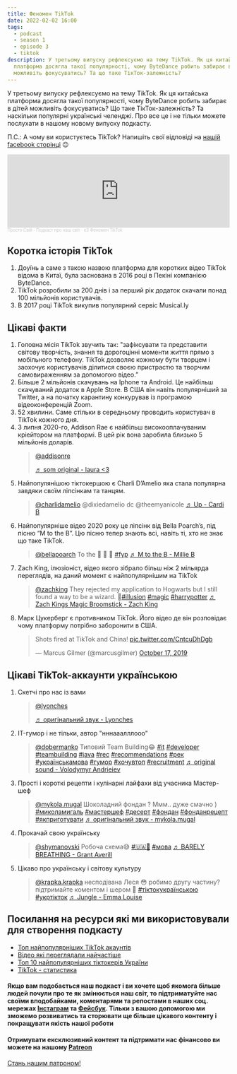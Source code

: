 ```yaml
---
title: Феномен TikTok
date: 2022-02-02 16:00
tags:
  - podcast
  - season 1
  - episode 3
  - tiktok
description: У третьому випуску рефлексуємо на тему TikTok. Як ця китайська
  платформа досягла такої популярності, чому ByteDance робить забирає в дітей
  можливіть фокусуватись? Та що таке ТікТок-залежність?
---
```

У третьому випуску рефлексуємо на тему TikTok. Як ця китайська платформа досягла такої популярності, чому ByteDance робить забирає в дітей можливіть фокусуватись? Що таке ТікТок-залежність? Та наскільки популярні українські челенджі. Про все це і не тільки можете послухати в нашому новому випуску подкасту.

П.С.: А чому ви користуєтесь TikTok? Напишіть свої відповіді на [нашій facebook сторінці](https://www.facebook.com/groups/608828097078679) 😉

<iframe width="100%" height="166" scrolling="no" frameborder="no" allow="autoplay" src="https://w.soundcloud.com/player/?url=https%3A//api.soundcloud.com/tracks/1207375579%3Fsecret_token%3Ds-5pyvU1NVSVH&color=%23fccccc&auto_play=false&hide_related=true&show_comments=true&show_user=true&show_reposts=false&show_teaser=true"></iframe><div style="font-size: 10px; color: #cccccc;line-break: anywhere;word-break: normal;overflow: hidden;white-space: nowrap;text-overflow: ellipsis; font-family: Interstate,Lucida Grande,Lucida Sans Unicode,Lucida Sans,Garuda,Verdana,Tahoma,sans-serif;font-weight: 100;"><a href="https://soundcloud.com/prosto-svij" title="Просто Свій - Подкаст про наш світ" target="_blank" style="color: #cccccc; text-decoration: none;">Просто Свій - Подкаст про наш світ</a> · <a href="https://soundcloud.com/prosto-svij/e3-fenomen-populyarnost-tiktok/s-5pyvU1NVSVH" title="e3 Феномен TikTok" target="_blank" style="color: #cccccc; text-decoration: none;">e3 Феномен TikTok</a></div>

## Коротка історія TikTok

1. Доуїнь а саме з такою назвою платформа для коротких відео TikTok відома в Китаї, була заснована в 2016 році в Пекіні компанією ByteDance.
2. TikTok розробили за 200 днів і за перший рік додаток скачали понад 100 мільйонів користувачів.
3. В 2017 році TikTok викупив популярний сервіс Musical.ly

## Цікаві факти

1. Головна місія TikTok звучить так: "зафіксувати та представити світову творчість, знання та дорогоцінні моменти життя прямо з мобільного телефону. TikTok дозволяє кожному бути творцем і заохочує користувачів ділитися своєю пристрастю та творчим самовираженням за допомогою відео.”
2. Більше 2 мільйонів скачувань на Iphone та Android. Це найбільш скачуваний додаток в Apple Store. В США він навіть популярніший за Twitter, а на початку карантину конкурував із програмою відеоконференцій Zoom. 
3. 52 хвилини. Саме стільки в середньому проводить користувач в TikTok кожного дня.
4. З липня 2020-го, Addison Rae є найбільш високооплачуваним кріейтором на платформі. В цей рік вона заробила близько 5 мільйонів доларів. <blockquote class="tiktok-embed" cite="https://www.tiktok.com/@addisonre/video/7056877315028028719" data-video-id="7056877315028028719" style="max-width: 605px;min-width: 325px;" > <section> <a target="_blank" title="@addisonre" href="https://www.tiktok.com/@addisonre">@addisonre</a> <p></p> <a target="_blank" title="♬ som original - laura <3" href="https://www.tiktok.com/music/som-original-7010490723216804614">♬ som original - laura <3</a> </section> </blockquote>
5. Найпопулянішою тіктокершою є Charli D’Amelio яка стала популярна завдяки своїм ліпсінкам та танцям. <blockquote class="tiktok-embed" cite="https://www.tiktok.com/@charlidamelio/video/6940786979521056005" data-video-id="6940786979521056005" style="max-width: 605px;min-width: 325px;" > <section> <a target="_blank" title="@charlidamelio" href="https://www.tiktok.com/@charlidamelio">@charlidamelio</a> @dixiedamelio dc @theemyanicole <a target="_blank" title="♬ Up - Cardi B" href="https://www.tiktok.com/music/Up-6927035524913826566">♬ Up - Cardi B</a> </section> </blockquote>
6. Найпопулярніше відео 2020 року це ліпсінк від Bella Poarch’s, під пісню “M to the B”. Цю пісню тепер знають всі, навіть ті, хто не знає що таке TikTok. <blockquote class="tiktok-embed" cite="https://www.tiktok.com/@bellapoarch/video/6862153058223197445" data-video-id="6862153058223197445" style="max-width: 605px;min-width: 325px;" > <section> <a target="_blank" title="@bellapoarch" href="https://www.tiktok.com/@bellapoarch">@bellapoarch</a> To the 🐝 🐝 🐝  <a title="fyp" target="_blank" href="https://www.tiktok.com/tag/fyp">#fyp</a> <a target="_blank" title="♬ M to the B - Millie B" href="https://www.tiktok.com/music/M-to-the-B-6840839890826038022">♬ M to the B - Millie B</a> </section> </blockquote>
7. Zach King, ілюзіоніст, відео якого зібрало більш ніж 2 мільярда переглядів, на даний момент є найпопулярнішим на TikTok <blockquote class="tiktok-embed" cite="https://www.tiktok.com/@zachking/video/6768504823336815877" data-video-id="6768504823336815877" style="max-width: 605px;min-width: 325px;" > <section> <a target="_blank" title="@zachking" href="https://www.tiktok.com/@zachking">@zachking</a> They rejected my application to Hogwarts but I still found a way to be a wizard. 🧹<a title="illusion" target="_blank" href="https://www.tiktok.com/tag/illusion">#illusion</a> <a title="magic" target="_blank" href="https://www.tiktok.com/tag/magic">#magic</a> <a title="harrypotter" target="_blank" href="https://www.tiktok.com/tag/harrypotter">#harrypotter</a> <a target="_blank" title="♬ Zach Kings Magic Broomstick - Zach King" href="https://www.tiktok.com/music/Zach-Kings-Magic-Broomstick-6768109565536946950">♬ Zach Kings Magic Broomstick - Zach King</a> </section> </blockquote>
8. Марк Цукерберг є противником TikTok. Його відео де він розповідає чому платформу потрібно заборонити в США. <blockquote class="twitter-tweet"><p lang="en" dir="ltr">Shots fired at TikTok and China! <a href="https://t.co/CntcuDhDgb">pic.twitter.com/CntcuDhDgb</a></p>&mdash; Marcus Gilmer (@marcusgilmer) <a href="https://twitter.com/marcusgilmer/status/1184887332870283265?ref_src=twsrc%5Etfw">October 17, 2019</a></blockquote>

## Цікаві TikTok-аккаунти українською

1. Скетчі про нас із вами <blockquote class="tiktok-embed" cite="https://www.tiktok.com/@lyonches/video/7059840065328991494" data-video-id="7059840065328991494" style="max-width: 605px;min-width: 325px;" > <section> <a target="_blank" title="@lyonches" href="https://www.tiktok.com/@lyonches">@lyonches</a> <p></p> <a target="_blank" title="♬ оригінальний звук - Lyonches" href="https://www.tiktok.com/music/оригінальний-звук-7059840044924029701">♬ оригінальний звук - Lyonches</a> </section> </blockquote>
2. IT-гумор і не тільки, автор "нннааалллооо" <blockquote class="tiktok-embed" cite="https://www.tiktok.com/@dobermanko/video/7016616911484112134" data-video-id="7016616911484112134" style="max-width: 605px;min-width: 325px;" > <section> <a target="_blank" title="@dobermanko" href="https://www.tiktok.com/@dobermanko">@dobermanko</a> Типовий Team Building😂 <a title="it" target="_blank" href="https://www.tiktok.com/tag/it">#it</a> <a title="developer" target="_blank" href="https://www.tiktok.com/tag/developer">#developer</a> <a title="teambuilding" target="_blank" href="https://www.tiktok.com/tag/teambuilding">#teambuilding</a> <a title="java" target="_blank" href="https://www.tiktok.com/tag/java">#java</a> <a title="rec" target="_blank" href="https://www.tiktok.com/tag/rec">#rec</a> <a title="recommendations" target="_blank" href="https://www.tiktok.com/tag/recommendations">#recommendations</a> <a title="рек" target="_blank" href="https://www.tiktok.com/tag/%D1%80%D0%B5%D0%BA">#рек</a> <a title="українськамова" target="_blank" href="https://www.tiktok.com/tag/%D1%83%D0%BA%D1%80%D0%B0%D1%97%D0%BD%D1%81%D1%8C%D0%BA%D0%B0%D0%BC%D0%BE%D0%B2%D0%B0">#українськамова</a> <a title="гумор" target="_blank" href="https://www.tiktok.com/tag/%D0%B3%D1%83%D0%BC%D0%BE%D1%80">#гумор</a> <a title="хочувтоп" target="_blank" href="https://www.tiktok.com/tag/%D1%85%D0%BE%D1%87%D1%83%D0%B2%D1%82%D0%BE%D0%BF">#хочувтоп</a> <a title="recruitment" target="_blank" href="https://www.tiktok.com/tag/recruitment">#recruitment</a> <a target="_blank" title="♬ original sound - Volodymyr Andrieiev" href="https://www.tiktok.com/music/original-sound-7016616393282030341">♬ original sound - Volodymyr Andrieiev</a> </section>
3. Прості і короткі рецепти і кулінарні лайфахи від учасника Мастер-шеф <blockquote class="tiktok-embed" cite="https://www.tiktok.com/@mykola.mugal/video/7057518058281209094" data-video-id="7057518058281209094" style="max-width: 605px;min-width: 325px;" > <section> <a target="_blank" title="@mykola.mugal" href="https://www.tiktok.com/@mykola.mugal">@mykola.mugal</a> Шоколадний фондан ? Ммм.. дуже смачно ) <a title="миколамигаль" target="_blank" href="https://www.tiktok.com/tag/%D0%BC%D0%B8%D0%BA%D0%BE%D0%BB%D0%B0%D0%BC%D0%B8%D0%B3%D0%B0%D0%BB%D1%8C">#миколамигаль</a> <a title="мастершеф" target="_blank" href="https://www.tiktok.com/tag/%D0%BC%D0%B0%D1%81%D1%82%D0%B5%D1%80%D1%88%D0%B5%D1%84">#мастершеф</a> <a title="десерт" target="_blank" href="https://www.tiktok.com/tag/%D0%B4%D0%B5%D1%81%D0%B5%D1%80%D1%82">#десерт</a> <a title="фондан" target="_blank" href="https://www.tiktok.com/tag/%D1%84%D0%BE%D0%BD%D0%B4%D0%B0%D0%BD">#фондан</a> <a title="фонданрецепт" target="_blank" href="https://www.tiktok.com/tag/%D1%84%D0%BE%D0%BD%D0%B4%D0%B0%D0%BD%D1%80%D0%B5%D1%86%D0%B5%D0%BF%D1%82">#фонданрецепт</a> <a title="якприготувати" target="_blank" href="https://www.tiktok.com/tag/%D1%8F%D0%BA%D0%BF%D1%80%D0%B8%D0%B3%D0%BE%D1%82%D1%83%D0%B2%D0%B0%D1%82%D0%B8">#якприготувати</a> <a target="_blank" title="♬ оригінальний звук - mykola.mugal" href="https://www.tiktok.com/music/оригінальний-звук-7057518038156872454">♬ оригінальний звук - mykola.mugal</a> </section> </blockquote> 
4. Прокачай свою українську <blockquote class="tiktok-embed" cite="https://www.tiktok.com/@shymanovski/video/6988540302848036101" data-video-id="6988540302848036101" style="max-width: 605px;min-width: 325px;" > <section> <a target="_blank" title="@shymanovski" href="https://www.tiktok.com/@shymanovski">@shymanovski</a> Робоча схема😅 <a title="🇺🇦🤟" target="_blank" href="https://www.tiktok.com/tag/%F0%9F%87%BA%F0%9F%87%A6%F0%9F%A4%9F">#🇺🇦🤟</a> <a title="мова" target="_blank" href="https://www.tiktok.com/tag/%D0%BC%D0%BE%D0%B2%D0%B0">#мова</a> <a target="_blank" title="♬ BARELY BREATHING - Grant Averill" href="https://www.tiktok.com/music/BARELY-BREATHING-6773863867542931458">♬ BARELY BREATHING - Grant Averill</a> </section> </blockquote>
5. Цікаво про українську і світову культуру <blockquote class="tiktok-embed" cite="https://www.tiktok.com/@krapka.krapka/video/7057194105658412293" data-video-id="7057194105658412293" style="max-width: 605px;min-width: 325px;" > <section> <a target="_blank" title="@krapka.krapka" href="https://www.tiktok.com/@krapka.krapka">@krapka.krapka</a> несподівана Леся 😳 робимо другу частину? підтримайте коментом і шером 🙏 <a title="тіктокукраїнською" target="_blank" href="https://www.tiktok.com/tag/%D1%82%D1%96%D0%BA%D1%82%D0%BE%D0%BA%D1%83%D0%BA%D1%80%D0%B0%D1%97%D0%BD%D1%81%D1%8C%D0%BA%D0%BE%D1%8E">#тіктокукраїнською</a> <a title="укртікток" target="_blank" href="https://www.tiktok.com/tag/%D1%83%D0%BA%D1%80%D1%82%D1%96%D0%BA%D1%82%D0%BE%D0%BA">#укртікток</a> <a target="_blank" title="♬ Jungle - Emma Louise" href="https://www.tiktok.com/music/Jungle-6730889941238171650">♬ Jungle - Emma Louise</a> </section> </blockquote> 

## Посилання на ресурси які ми використовували для створення подкасту

* [Топ найпопулярніших TikTok акаунтів](https://en.wikipedia.org/wiki/List_of_most-followed_TikTok_accounts)
* [Відео які переглядали найчастіше](https://www.popbuzz.com/internet/viral/most-viewed-video-tiktok/)
* [Топ 10 найпопулярніших тіктокерів України](https://lviv.com/novyny/10-naipopuliarnishykh-tiktokeriv-ukrainy-reitynh/)
* [TikTok - статистика](https://bloggingwizard.com/tiktok-statistics/)

#### Якщо вам подобається наш подкаст і ви хочете щоб якомога більше людей почули про те як змінюється наш світ, то підтриматуйте нас своїми вподобайками, коментарями та репостами в наших соц. мережах [Інстаграм](https://www.instagram.com/prosto_svij_podcast/) та [Фейсбук](https://www.facebook.com/groups/608828097078679). Тільки з вашою допомогою ми зможемо розвиватись та сторювати ще більше цікавого контенту і покращувати якість нашої роботи

#### Отримувати ексклюзивний контент та підтримати нас фінансово ви можете на нашому [Patreon](https://www.patreon.com/bePatron?u=66578283 "Просто свій патреон")

<a href="https://www.patreon.com/bePatron?u=66578283" data-patreon-widget-type="become-patron-button">Стань нашим патроном!</a><script async src="https://c6.patreon.com/becomePatronButton.bundle.js"></script>